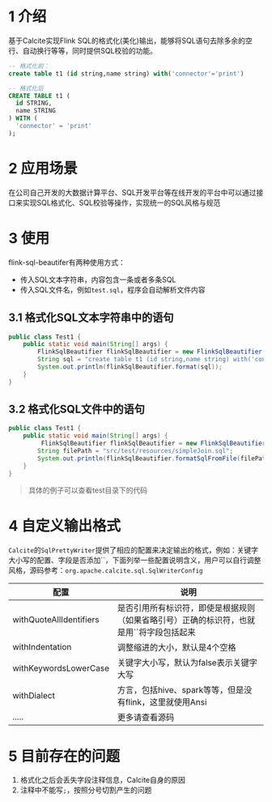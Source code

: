 # 1 介绍

基于Calcite实现Flink SQL的格式化(美化)输出，能够将SQL语句去除多余的空行、自动换行等等，同时提供SQL校验的功能。

```sql
-- 格式化前：
create table t1 (id string,name string) with('connector'='print')

-- 格式化后
CREATE TABLE t1 (
  id STRING,
  name STRING
) WITH (
  'connector' = 'print'
);
```



# 2 应用场景

在公司自己开发的大数据计算平台、SQL开发平台等在线开发的平台中可以通过接口来实现SQL格式化、SQL校验等操作，实现统一的SQL风格与规范



# 3 使用

flink-sql-beautifer有两种使用方式：

* 传入SQL文本字符串，内容包含一条或者多条SQL
* 传入SQL文件名，例如`test.sql`，程序会自动解析文件内容

## 3.1 格式化SQL文本字符串中的语句

```java
public class Test1 {
	public static void main(String[] args) {
        FlinkSqlBeautifier flinkSqlBeautifier = new FlinkSqlBeautifier();
        String sql = "create table t1 (id string,name string) with('connector'='print')";
        System.out.println(flinkSqlBeautifier.format(sql));
    }
}
```



## 3.2 格式化SQL文件中的语句

```java
public class Test1 {
	public static void main(String[] args) {
         FlinkSqlBeautifier flinkSqlBeautifier = new FlinkSqlBeautifier();
        String filePath = "src/test/resources/simpleJoin.sql";
        System.out.println(flinkSqlBeautifier.formatSqlFromFile(filePath));
    }
}
```

> 具体的例子可以查看test目录下的代码



# 4 自定义输出格式

`Calcite`的`SqlPrettyWriter`提供了相应的配置来决定输出的格式，例如：关键字大小写的配置、字段是否添加\`\`，下面列举一些配置说明含义，用户可以自行调整风格，源码参考：`org.apache.calcite.sql.SqlWriterConfig`

| 配置                    | 说明                                                         |
| ----------------------- | ------------------------------------------------------------ |
| withQuoteAllIdentifiers | 是否引用所有标识符，即使是根据规则（如果省略引号）正确的标识符，也就是用\`\`将字段包括起来 |
| withIndentation         | 调整缩进的大小，默认是4个空格                                |
| withKeywordsLowerCase   | 关键字大小写，默认为false表示关键字大写                      |
| withDialect             | 方言，包括hive、spark等等，但是没有flink，这里就使用Ansi     |
| .....                   | 更多请查看源码                                               |






# 5 目前存在的问题
1. 格式化之后会丢失字段注释信息，Calcite自身的原因
2. 注释中不能写`;`，按照分号切割产生的问题